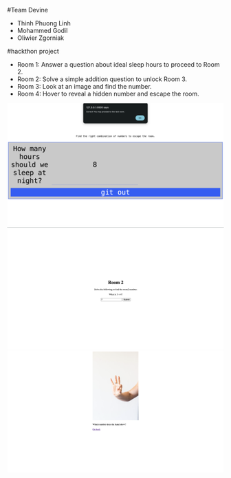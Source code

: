 #Team Devine

- Thinh Phuong Linh
- Mohammed Godil
- Oliwier Zgorniak

#hackthon project

- Room 1: Answer a question about ideal sleep hours to proceed to Room 2.
- Room 2: Solve a simple addition question to unlock Room 3.
- Room 3: Look at an image and find the number.
- Room 4: Hover to reveal a hidden number and escape the room.

![room 1](assets/1.png)
![room 2](assets/2.png)
![room 3](assets/3.png)
